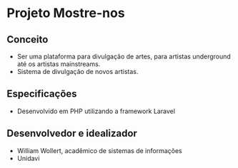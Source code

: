 # Projeto Mostre-nos

## Conceito

- Ser uma plataforma para divulgação de artes, para artistas underground até os artistas mainstreams.
- Sistema de divulgação de novos artistas.

## Especificações

- Desenvolvido em PHP utilizando a framework Laravel

## Desenvolvedor e idealizador

- William Wollert, acadêmico de sistemas de informações
- Unidavi
